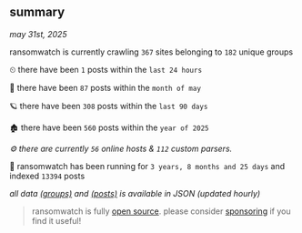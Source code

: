 
## summary
_may 31st, 2025_

ransomwatch is currently crawling `367` sites belonging to `182` unique groups

⏲ there have been `1` posts within the `last 24 hours`

🦈 there have been `87` posts within the `month of may`

🪐 there have been `308` posts within the `last 90 days`

🏚 there have been `560` posts within the `year of 2025`

_⚙️ there are currently `56` online hosts & `112` custom parsers._

🦕 ransomwatch has been running for `3 years, 8 months and 25 days` and indexed `13394` posts

_all data  [(groups)](http://https://dataleak.hopeless99.top//groups) and [(posts)](http://https://dataleak.hopeless99.top//posts) is available in JSON (updated hourly)_

> ransomwatch is fully [open source](https://github.com/joshhighet/ransomwatch#ransomwatch--). please consider [sponsoring](https://github.com/sponsors/joshhighet) if you find it useful!
